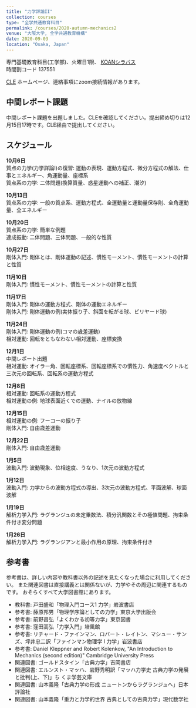 ```yaml
---
title: "力学詳論II"
collection: courses
type: "全学共通教育科目"
permalink: /courses/2020-autumn-mechanics2
venue: "大阪大学, 全学共通教育機構"
date: 2020-09-03
location: "Osaka, Japan"
---
```


専門基礎教育科目(工学部)、火曜日1限、
[KOANシラバス](https://koan.osaka-u.ac.jp/campusweb/campussquare.do?_flowExecutionKey=_c67D03F1D-2B7C-7C43-66EF-A61AAA0A3D83_k0DCE1264-7FE5-505C-4C33-2EB830DAE37F)  
時間割コード 137551

[CLE](https://www.cle.osaka-u.ac.jp/webapps/blackboard/content/listContentEditable.jsp?content_id=_588657_1&course_id=_118188_1) ホームページ、連絡事項にzoom接続情報があります。


中間レポート課題
-------------

中間レポート課題を出題しました。CLEを確認してください。提出締め切りは12月15日17時です。CLE経由で提出してください。

スケジュール
-----

**10月6日**  
質点の力学(力学詳論I)の復習: 運動の表現、運動方程式、微分方程式の解法、仕事とエネルギー、角運動量、座標系  
質点系の力学: 二体問題(換算質量、惑星運動への補正、潮汐)  

**10月13日**  
質点系の力学: 一般の質点系、運動方程式、全運動量と運動量保存則、全角運動量、全エネルギー

**10月20日**  
質点系の力学: 簡単な例題  
連成振動: 二体問題、三体問題、一般的な性質  

**10月27日**  
剛体入門: 剛体とは、剛体運動の記述、慣性モーメント、慣性モーメントの計算と性質    

**11月10日**  
剛体入門: 慣性モーメント、慣性モーメントの計算と性質  

**11月17日**  
剛体入門: 剛体の運動方程式、剛体の運動エネルギー  
剛体入門: 剛体運動の例(実体振り子、斜面を転がる球、ビリヤード球)  

**11月24日**  
剛体入門: 剛体運動の例(コマの歳差運動)  
相対運動: 回転をともなわない相対運動、座標変換  

**12月1日**  
中間レポート出題  
相対運動: オイラー角、回転座標系、回転座標系での慣性力、角速度ベクトルと三次元の回転系、回転系の運動方程式    


**12月8日**  
相対運動: 回転系の運動方程式  
相対運動の例: 地球表面近くでの運動、ナイルの放物線  


**12月15日**  
相対運動の例: フーコーの振り子  
剛体入門: 自由歳差運動  

**12月22日**  
剛体入門: 自由歳差運動  

**1月5日**  
波動入門: 波動現象、位相速度、うなり、1次元の波動方程式  

**1月12日**  
波動入門: 力学からの波動方程式の導出、3次元の波動方程式、平面波解、球面波解  


**1月19日**  
解析力学入門: ラグランジュの未定乗数法、積分汎関数とその極値問題、拘束条件付き変分問題  

**1月26日**  
解析力学入門: ラグランジアンと最小作用の原理、拘束条件付き




参考書
-----
参考書は、詳しい内容や教科書以外の記述を見たくなった場合に利用してください。
また関連図書は直接講義とは関係ないが、力学やその周辺に関連するものです。
おそらくすべて大学図書館にあります。
* 教科書: 戸田盛和「物理入門コース1 力学」岩波書店
* 参考書: 藤原邦男「物理学序論としての力学」東京大学出版会
* 参考書: 前野昌弘「よくわかる初等力学」東京図書
* 参考書: 窪田高弘「力学入門」培風館
* 参考書: リチャード・ファインマン、ロバート・レイトン、マシュー・サンズ、坪井忠二訳「ファインマン物理学 I 力学」岩波書店
* 参考書: Daniel Kleppner and Robert Kolenkow, "An Introduction to Mechanics (second edition)" Cambridge University Press
* 関連図書: ゴールドスタイン「古典力学」吉岡書店
* 関連図書: エルンスト・マッハ、岩野秀明訳「マッハ力学史 古典力学の発展と批判(上、下)」ち
くま学芸文庫
* 関連図書: 山本義隆「古典力学の形成 ニュートンからラグランジュへ」日本評論社
* 関連図書: 山本義隆「重力と力学的世界 古典としての古典力学」現代数学社
